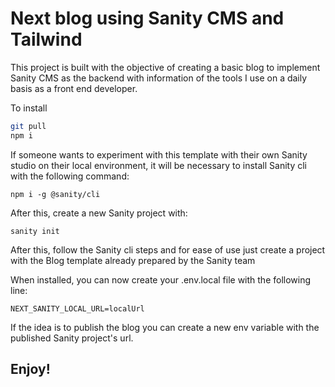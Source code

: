 # Next blog using Sanity CMS and Tailwind

This project is built with the objective of creating a basic blog to implement Sanity CMS as the backend with information of the tools I use on a daily basis as a front end developer.

To install

```bash
git pull
npm i
```

If someone wants to experiment with this template with their own Sanity studio on their local environment, it will be necessary to install Sanity cli with the following command:

```
npm i -g @sanity/cli
```

After this, create a new Sanity project with:

```
sanity init
```

After this, follow the Sanity cli steps and for ease of use just create a project with the Blog template already prepared by the Sanity team

When installed, you can now create your .env.local file with the following line:

```
NEXT_SANITY_LOCAL_URL=localUrl
```

If the idea is to publish the blog you can create a new env variable with the published Sanity project's url.

## Enjoy!
